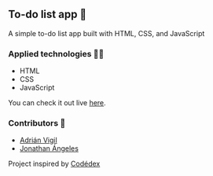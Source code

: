 ## To-do list app 🚀

A simple to-do list app built with HTML, CSS, and JavaScript

### Applied technologies 🧑‍💻
- HTML
- CSS
- JavaScript

You can check it out live [here](https://insightvigil.github.io/to-do-list-app).

### Contributors 🤝
- [Adrián Vigil](https://github.com/insightvigil)
- [Jonathan Ángeles](https://github.com/JamDev21)

Project inspired by [Codédex](https://www.codedex.io/projects/create-a-to-do-list-app-with-html-css-js) 
